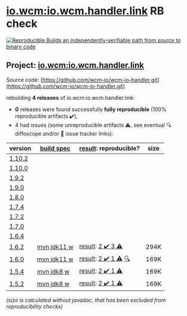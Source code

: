 [io.wcm:io.wcm.handler.link](https://central.sonatype.com/artifact/io.wcm/io.wcm.handler.link/versions) RB check
=======

[![Reproducible Builds](https://reproducible-builds.org/images/logos/rb.svg) an independently-verifiable path from source to binary code](https://reproducible-builds.org/)

## Project: [io.wcm:io.wcm.handler.link](https://central.sonatype.com/artifact/io.wcm/io.wcm.handler.link/versions)

Source code: [https://github.com/wcm-io/wcm-io-handler.git](https://github.com/wcm-io/wcm-io-handler.git)

rebuilding **4 releases** of io.wcm:io.wcm.handler.link:
- **0** releases were found successfully **fully reproducible** (100% reproducible artifacts :heavy_check_mark:),
- 4 had issues (some unreproducible artifacts :warning:, see eventual :mag: diffoscope and/or :memo: issue tracker links):

| version | [build spec](/BUILDSPEC.md) | [result](https://reproducible-builds.org/docs/jvm/): reproducible? | size |
| -- | --------- | ------ | -- |
| [1.10.2](https://central.sonatype.com/artifact/io.wcm/io.wcm.handler.link/1.10.2/pom) | | | |
| [1.10.0](https://central.sonatype.com/artifact/io.wcm/io.wcm.handler.link/1.10.0/pom) | | | |
| [1.9.2](https://central.sonatype.com/artifact/io.wcm/io.wcm.handler.link/1.9.2/pom) | | | |
| [1.9.0](https://central.sonatype.com/artifact/io.wcm/io.wcm.handler.link/1.9.0/pom) | | | |
| [1.8.0](https://central.sonatype.com/artifact/io.wcm/io.wcm.handler.link/1.8.0/pom) | | | |
| [1.7.4](https://central.sonatype.com/artifact/io.wcm/io.wcm.handler.link/1.7.4/pom) | | | |
| [1.7.2](https://central.sonatype.com/artifact/io.wcm/io.wcm.handler.link/1.7.2/pom) | | | |
| [1.7.0](https://central.sonatype.com/artifact/io.wcm/io.wcm.handler.link/1.7.0/pom) | | | |
| [1.6.4](https://central.sonatype.com/artifact/io.wcm/io.wcm.handler.link/1.6.4/pom) | | | |
| [1.6.2](https://central.sonatype.com/artifact/io.wcm/io.wcm.handler.link/1.6.2/pom) | [mvn jdk11 w](wcm-link-1.6.2.buildspec) | [result](io.wcm.handler.link-1.6.2.buildinfo): [2 :heavy_check_mark:  3 :warning:](io.wcm.handler.link-1.6.2.buildcompare) | 294K |
| [1.6.0](https://central.sonatype.com/artifact/io.wcm/io.wcm.handler.link/1.6.0/pom) | [mvn jdk11 w](wcm-link-1.6.0.buildspec) | [result](io.wcm.handler.link-1.6.0.buildinfo): [2 :heavy_check_mark:  1 :warning:](io.wcm.handler.link-1.6.0.buildcompare) [:mag:](io.wcm.handler.link-1.6.0.diffoscope) | 169K |
| [1.5.4](https://central.sonatype.com/artifact/io.wcm/io.wcm.handler.link/1.5.4/pom) | [mvn jdk8 w](wcm-link-1.5.4.buildspec) | [result](io.wcm.handler.link-1.5.4.buildinfo): [2 :heavy_check_mark:  1 :warning:](io.wcm.handler.link-1.5.4.buildcompare) | 169K |
| [1.5.2](https://central.sonatype.com/artifact/io.wcm/io.wcm.handler.link/1.5.2/pom) | [mvn jdk8 w](wcm-link-1.5.2.buildspec) | [result](io.wcm.handler.link-1.5.2.buildinfo): [2 :heavy_check_mark:  1 :warning:](io.wcm.handler.link-1.5.2.buildcompare) | 169K |

<i>(size is calculated without javadoc, that has been excluded from reproducibility checks)</i>
